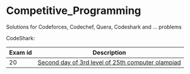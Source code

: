 # Competitive_Programming
Solutions for Codeforces, Codechef, Quera, Codeshark and ... problems

CodeShark:

| Exam id |                    Description                     |
| ------- | -------------------------------------------------- |
| 20      | [Second day of 3rd level of 25th computer olampiad](https://github.com/ssadras/Competitive_Programming/tree/main/Codeshark/Exam20)  |
